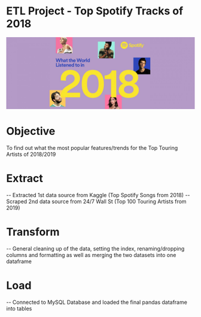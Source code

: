 # ETL Project - Top Spotify Tracks of 2018

![Images/spotify2018.jpg](Images/spotify2018.jpg)

# Objective

To find out what the most popular features/trends for the Top Touring Artists of 2018/2019

# Extract

-- Extracted 1st data source from Kaggle (Top Spotify Songs from 2018)
-- Scraped 2nd data source from 24/7 Wall St (Top 100 Touring Artists from 2019)

# Transform

-- General cleaning up of the data, setting the index, renaming/dropping columns and formatting as well as merging the two datasets into one dataframe

# Load

-- Connected to MySQL Database and loaded the final pandas dataframe into tables
